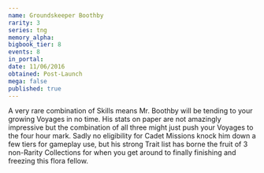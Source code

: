 ```yaml
---
name: Groundskeeper Boothby
rarity: 3
series: tng
memory_alpha:
bigbook_tier: 8
events: 8
in_portal:
date: 11/06/2016
obtained: Post-Launch
mega: false
published: true
---
```


A very rare combination of Skills means Mr. Boothby will be tending to your growing Voyages in no time. His stats on paper are not amazingly impressive but the combination of all three might just push your Voyages to the four hour mark. Sadly no eligibility for Cadet Missions knock him down a few tiers for gameplay use, but his strong Trait list has borne the fruit of 3 non-Rarity Collections for when you get around to finally finishing and freezing this flora fellow.
